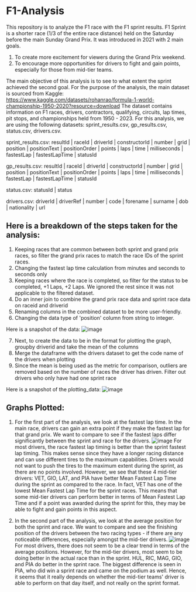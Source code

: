 # F1-Analysis
This repository is to analyze the F1 race with the F1 sprint results. 
F1 Sprint is a shorter race (1/3 of the entire race distance) held on the Saturday before the main Sunday Grand Prix. It was introduced in 2021 with 2 main goals.
1. To create more excitement for viewers during the Grand Prix weekend.
2. To encourage more opportunities for drivers to fight and gain points, especially for those from mid-tier teams. 

The main objective of this analysis is to see to what extent the sprint achieved the second goal. 
For the purpose of the analysis, the main dataset is sourced from Kaggle: https://www.kaggle.com/datasets/rohanrao/formula-1-world-championship-1950-2020?resource=download
The dataset contains information on F1 races, drivers, contractors, qualifying, circuits, lap times, pit stops, and championships held from 1950 - 2023. For this analysis, we are using the following datasets: sprint_results.csv, gp_results.csv, status.csv, drivers.csv.

sprint_results.csv:
resultId | raceId | driverId | constructorId | number | grid | position	| positionText | positionOrder | points | laps | time | milliseconds | fastestLap | fastestLapTime | statusId

gp_results.csv:
resultId | raceId | driverId | constructorId | number | grid | position	| positionText | positionOrder | points | laps | time | milliseconds | fastestLap | fastestLapTime | statusId

status.csv:
statusId | status

drivers.csv:
driverId | driverRef | number | code | forename | surname | dob | nationality | url

## Here is a breakdown of the steps taken for the analysis:
1. Keeping races that are common between both sprint and grand prix races, so filter the grand prix races to match the race IDs of the sprint races.
2. Changing the fastest lap time calculation from minutes and seconds to seconds only
3. Keeping races where the race is completed, so filter for the status to be completed, +1 Laps, +2 Laps. We ignored the rest since it was not applicable to the filtered dataset.
4. Do an inner join to combine the grand prix race data and sprint race data on raceid and driverid
5. Renaming columns in the combined dataset to be more user-friendly.
6. Changing the data type of 'position' column from string to integer.

Here is a snapshot of the data:
![image](https://github.com/akshaygupta96/F1-Analysis/assets/156336449/f4d13cd1-2e99-47dc-8da7-1414834ab1f1)

7. Next, to create the data to be in the format for plotting the graph, groupby driverid and take the mean of the columns
8. Merge the dataframe with the drivers dataset to get the code name of the drivers when plotting
9. Since the mean is being used as the metric for comparison, outliers are removed based on the number of races the driver has driven. Filter out drivers who only have had one sprint race

Here is a snapshot of the plotting_data:
![image](https://github.com/akshaygupta96/F1-Analysis/assets/156336449/7a434865-7327-486e-9412-aaf58bf2e2d8)

## Graphs Plotted:
1. For the first part of the analysis, we look at the fastest lap time. In the main race, drivers can gain an extra point if they make the fastest lap for that grand prix. We want to compare to see if the fastest laps differ significantly between the sprint and race for the drivers.
![image](https://github.com/akshaygupta96/F1-Analysis/assets/156336449/7a40c259-3070-4b52-bc64-bed089d36232)
For most drivers, the race fastest lap timing is better than the sprint fastest lap timing. This makes sense since they have a longer racing distance and can use different tires to the maximum capabilities. Drivers would not want to push the tires to the maximum extent during the sprint, as there are no points involved. However, we see that these 4 mid-tier drivers: VET, GIO, LAT, and PIA have better Mean Fastest Lap Time during the sprint as compared to the race. In fact, VET has one of the lowest Mean Fastest Lap Time for the sprint races. This means that some mid-tier drivers can perform better in terms of Mean Fastest Lap Time and if a point was awarded during the sprint for this, they may be able to fight and gain points in this aspect.

2. In the second part of the analysis, we look at the average position for both the sprint and race. We want to compare and see the finishing position of the drivers between the two racing types - if there are any noticeable differences, especially amongst the mid-tier drivers.
![image](https://github.com/akshaygupta96/F1-Analysis/assets/156336449/d05e8003-b8df-4bae-8df9-719121f4419a)
For most drivers, there does not seem to be a clear trend in terms of the average positions. However, for the mid-tier drivers, most seem to be doing better in the actual race than in the sprint. HUL, RIC, MAG, GIO, and PIA do better in the sprint race. The biggest difference is seen in PIA, who did win a sprint race and came on the podium as well. Hence, it seems that it really depends on whether the mid-tier teams' driver is able to perform on that day itself, and not really on the sprint format.







